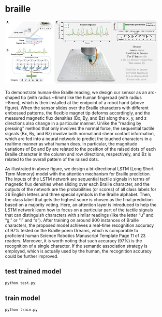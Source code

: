 # braille
![Alt text](fig/overview.jpg "overview")

To demonstrate human-like Braille reading, we design our sensor as an arc-shaped tip (with
radius ~6mm) like the human fingerpad (with radius ~8mm), which is then installed at the
endpoint of a robot hand (above figure). When the sensor slides over the Braille characters with
different embossed patterns, the flexible magnet tip deforms accordingly, and the measured
magnetic flux densities (Bx, By, and Bz) along the x, y, and z directions also change in a
particular manner. Unlike the “reading by pressing” method that only involves the normal
force, the sequential tactile signals (Bx, By, and Bz) involve both normal and shear contact
information, which are fed into a neural network to predict the touched characters in a realtime
manner as what human does. In particular, the magnitude variations of Bx and By are
related to the position of the raised dots of each Braille character in the column and row
directions, respectively, and Bz is related to the overall pattern of the raised dots.


As illustrated in above figure, we design a bi-directional LSTM (Long Short Term Memory)
model with the attention mechanism for Braille prediction. The inputs of the LSTM network
are sequential tactile signals in terms of magnetic flux densities when sliding over each
Braille character, and the outputs of the network are the probabilities (or scores) of all class
labels for 26 English letters and three special symbols in the Braille alphabet. Then, the class
label that gets the highest score is chosen as the final prediction based on a majority voting.
Here, an attention layer is introduced to help the LSTM network learn how to focus on a
particular part of the tactile signals that can distinguish characters with similar readings (like
the letter “u” and “g,” or “l” and “s”). After training on around 900 instances of Braille
characters, the proposed model achieves a real-time recognition accuracy of 97% tested on
the Braille poem Dreams, which is comparable to proficient human
Science Robotics Manuscript Template Page 11 of 23
readers. Moreover, it is worth noting that such accuracy (97%) is the recognition of a single
character. If the semantic association strategy is employed, which is actually used by the
human, the recognition accuracy could be further improved.

## test trained model
```
python test.py

```


## train model
```
python train.py

```
